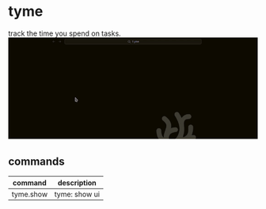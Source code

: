 # tyme

track the time you spend on tasks.
![demo](assets/demo.gif)

## commands

| command   | description   |
| ----------- | --------------- |
| tyme.show | tyme: show ui |
